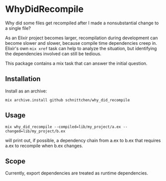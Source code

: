 # WhyDidRecompile

Why did some files get recompiled after I made a nonsubstantial change to a single file?

As an Elixir project becomes larger, recompilation during development can become slower and slower,
because compile time dependencies creep in. Elixir's own `mix xref` task can help to analyze the
situation, but identifying the dependencies involved can still be tedious.

This package contains a mix task that can answer the initial question.

## Installation

Install as an archive:

```
mix archive.install github schnittchen/why_did_recompile
```

<!---
If [available in Hex](https://hex.pm/docs/publish), the package can be installed
by adding `why_did_recompile` to your list of dependencies in `mix.exs`:

```elixir
def deps do
  [
    {:why_did_recompile, "~> 0.1.0"}
  ]
end
```

Documentation can be generated with [ExDoc](https://github.com/elixir-lang/ex_doc)
and published on [HexDocs](https://hexdocs.pm). Once published, the docs can
be found at [https://hexdocs.pm/why_did_recompile](https://hexdocs.pm/why_did_recompile).
-->

## Usage

```
mix why_did_recompile --compiled=lib/my_project/a.ex --changed=lib/my_project/b.ex
```

will print out, if possible, a dependency chain from a.ex to b.ex that requires a.ex to recompile
when b.ex changes.

## Scope

Currently, export dependencies are treated as runtime dependencies.
